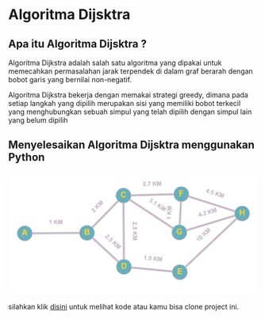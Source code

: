 # Algoritma Dijsktra

## Apa itu Algoritma Dijsktra ?
Algoritma Dijkstra adalah salah satu algoritma yang dipakai untuk memecahkan permasalahan jarak terpendek di dalam graf berarah dengan bobot garis yang bernilai non-negatif.

Algoritma Dijkstra bekerja dengan memakai strategi greedy, dimana pada setiap langkah yang dipilih merupakan sisi yang memiliki bobot terkecil yang menghubungkan sebuah simpul yang telah dipilih dengan simpul lain yang belum dipilih
## Menyelesaikan Algoritma Dijsktra menggunakan Python
![graf](GRAPH.png)

silahkan klik [disini](dijsktra.py)  untuk melihat kode atau kamu bisa clone project ini.
